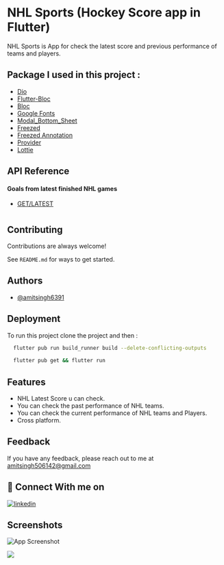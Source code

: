 
# NHL Sports (Hockey Score app in Flutter)

NHL Sports is App for check the latest score and previous performance of teams and players.


## Package I used in this project :

 - [Dio](https://pub.dev/packages/dio)
 - [Flutter-Bloc](https://pub.dev/packages/flutter_bloc)
 - [Bloc](https://pub.dev/packages/bloc)
 - [Google Fonts](https://pub.dev/packages/google_fonts)
 - [Modal_Bottom_Sheet](https://pub.dev/packages/modal_bottom_sheet)
 - [Freezed](https://pub.dev/packages/freezed)
 - [Freezed Annotation](https://pub.dev/packages/freezed_annotation)
 - [Provider](https://pub.dev/packages/provider)
 - [Lottie](https://pub.dev/packages/lottie)
## API Reference

#### Goals from latest finished NHL games


- [GET/LATEST](https://nhl-score-api.herokuapp.com/api/scores/latest)


  
#

  

## Contributing

Contributions are always welcome!

See `README.md` for ways to get started.


  
## Authors

- [@amitsingh6391](https://github.com/amitsingh6391)

  

## Deployment

To run this project
clone the project and then :

```bash
  flutter pub run build_runner build --delete-conflicting-outputs
  
  flutter pub get && flutter run
```

  
## Features


- NHL Latest Score u can check.
- You can check the past performance of NHL teams.
- You can check the current performance of NHL teams and Players.
- Cross platform.

  
## Feedback

If you have any feedback, please reach out to me at amitsingh506142@gmail.com

  
## 🔗 Connect With me on
[![linkedin](https://img.shields.io/badge/linkedin-0A66C2?style=for-the-badge&logo=linkedin&logoColor=white)](https://www.linkedin.com/in/amit-singh-023055193/)


  
## Screenshots



![App Screenshot](https://firebasestorage.googleapis.com/v0/b/amitsingh-396e4.appspot.com/o/Untitled%20design-1.png?alt=media&token=481eab06-b941-40c2-958b-e4dd4a0dc8d2)


![](https://firebasestorage.googleapis.com/v0/b/amitsingh-396e4.appspot.com/o/Untitled%20design-2.png?alt=media&token=09fc3718-f03b-4099-9540-4714e7c4956b)  
